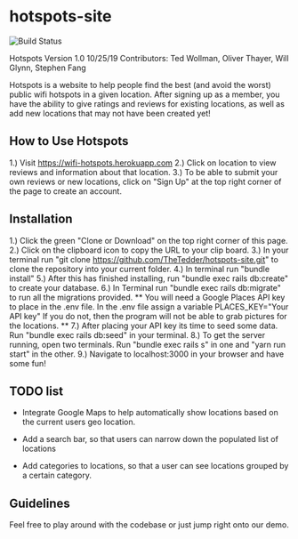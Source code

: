 # hotspots-site
![Build Status](https://codeship.com/projects/65ae58e0-d19e-0137-cf54-261d00880206/status?branch=master)  

Hotspots Version 1.0 10/25/19
Contributors: Ted Wollman, Oliver Thayer, Will Glynn, Stephen Fang

Hotspots is a website to help people find the best (and avoid the worst) public wifi
hotspots in a given location. After signing up as a member, you have the ability to
give ratings and reviews for existing locations, as well as add new locations that
may not have been created yet!

How to Use Hotspots
-------------------
1.) Visit https://wifi-hotspots.herokuapp.com
2.) Click on location to view reviews and information about that location.
3.) To be able to submit your own reviews or new locations, click on "Sign Up"
at the top right corner of the page to create an account.

Installation
-------------------
1.) Click the green "Clone or Download" on the top right corner of this page.
2.) Click on the clipboard icon to copy the URL to your clip board.
3.) In your terminal run "git clone https://github.com/TheTedder/hotspots-site.git" to clone the repository into your current folder.
4.) In terminal run "bundle install"
5.) After this has finished installing, run "bundle exec rails db:create" to create your database.
6.) In Terminal run "bundle exec rails db:migrate" to run all the migrations provided.
**
You will need a Google Places API key to place in the .env file.
In the .env file assign a variable PLACES_KEY="Your API key"
If you do not, then the program will not be able to grab pictures for the locations.
**
7.) After placing your API key its time to seed some data.  Run "bundle exec rails db:seed" in your terminal.
8.) To get the server running, open two terminals. Run "bundle exec rails s" in one and "yarn run start" in the other.
9.) Navigate to localhost:3000 in your browser and have some fun!

TODO list
-------------------
* Integrate Google Maps to help automatically show locations based on the current users geo location.

* Add a search bar, so that users can narrow down the populated list of locations

* Add categories to locations, so that a user can see locations grouped by a certain category.

Guidelines
-------------------
Feel free to play around with the codebase or just jump right onto our demo.
